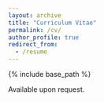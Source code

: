 ```yaml
---
layout: archive
title: "Curriculum Vitae"
permalink: /cv/
author_profile: true
redirect_from:
  - /resume
---
```


{% include base_path %}

Available upon request.
<!-- Up to date CV is available [here](../files/Matej_Grcic_Mar_2025.pdf). -->
